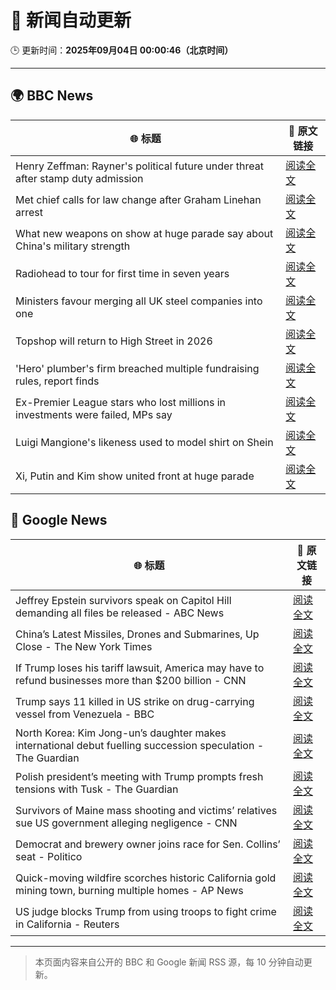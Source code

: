 # 🧠 新闻自动更新

🕒 更新时间：**2025年09月04日 00:00:46（北京时间）**

---

## 🌍 BBC News

| 🌐 标题 | 🔗 原文链接 |
|--------|-------------|
| Henry Zeffman: Rayner's political future under threat after stamp duty admission | [阅读全文](https://www.bbc.com/news/articles/c2lx1999ez8o?at_medium=RSS&at_campaign=rss) |
| Met chief calls for law change after Graham Linehan arrest | [阅读全文](https://www.bbc.com/news/articles/c1mx09l5297o?at_medium=RSS&at_campaign=rss) |
| What new weapons on show at huge parade say about China's military strength | [阅读全文](https://www.bbc.com/news/articles/cjr1reyr059o?at_medium=RSS&at_campaign=rss) |
| Radiohead to tour for first time in seven years | [阅读全文](https://www.bbc.com/news/articles/cedvddjnd08o?at_medium=RSS&at_campaign=rss) |
| Ministers favour merging all UK steel companies into one | [阅读全文](https://www.bbc.com/news/articles/c4gqe91kp57o?at_medium=RSS&at_campaign=rss) |
| Topshop will return to High Street in 2026 | [阅读全文](https://www.bbc.com/news/articles/c1l854prl9vo?at_medium=RSS&at_campaign=rss) |
| 'Hero' plumber's firm breached multiple fundraising rules, report finds | [阅读全文](https://www.bbc.com/news/articles/cly0ww5zz50o?at_medium=RSS&at_campaign=rss) |
| Ex-Premier League stars who lost millions in investments were failed, MPs say | [阅读全文](https://www.bbc.com/sport/football/articles/c5ypyyj3xlro?at_medium=RSS&at_campaign=rss) |
| Luigi Mangione's likeness used to model shirt on Shein | [阅读全文](https://www.bbc.com/news/articles/c4g5vr4vzpzo?at_medium=RSS&at_campaign=rss) |
| Xi, Putin and Kim show united front at huge parade | [阅读全文](https://www.bbc.com/news/articles/cp8z83np4xjo?at_medium=RSS&at_campaign=rss) |

## 📰 Google News

| 🌐 标题 | 🔗 原文链接 |
|--------|-------------|
| Jeffrey Epstein survivors speak on Capitol Hill demanding all files be released - ABC News | [阅读全文](https://news.google.com/rss/articles/CBMioAFBVV95cUxNaWVsRzRRVkt6bFdFYVRwQmtRMXc4WG5ja3Zhd3Y1MzhIeVdlTW1WaURRaXpPMTJDaDIweVlGMmpod0xQXzd5QlVQWFhETU9ibmxrd1JfNDRUUEJ3TnozMFpLZ28tUE9ELWszYzk1anlUSmRKU1M1NGtPb1ZpNEc0ay1JaTAtd2FDWmlCTkJGSjBreUN4XzhOZDFPQmhLWlBa0gGmAUFVX3lxTFBQQ1daUHdnMXZyRk9xSHRDUEsxblV3R1RIYXFxVmkwSS1DQjFhTUdJN3p1VS14N1NIZS1kZjdrTTItU1FTTTIwb0QySFQzUHA2aEtjZ0dUelg2Qjd1QTY0WWxoWU9udFJFYVBJT2tlMUxiWURpT19UR3JPZGZaLUxxWHN3VlFvcjlXTDE3SUs1YXlMeWZ6eGpOMm9TenpmTUhCVXNTYUE?oc=5) |
| China’s Latest Missiles, Drones and Submarines, Up Close - The New York Times | [阅读全文](https://news.google.com/rss/articles/CBMilwFBVV95cUxNYnRsSXlXTmU1T2NWOU9vTkFuemo0N0VlYldTQjlTcjRsVDllMHZwb2xMZzBUekJvdlJScjRPYklweG1ZaTFocEV3MzE3UW9CLXFFdkRVUlk2TmVINllZWVNMWmg1MmdSZmt4QkxENFhuN0ZrbGFHQkN2Z1NpSmZ1eEhNX21pN2NvSTV6bnFzNTU2X3owMFgw?oc=5) |
| If Trump loses his tariff lawsuit, America may have to refund businesses more than $200 billion - CNN | [阅读全文](https://news.google.com/rss/articles/CBMiakFVX3lxTFBGTmdITlRhczdzYlFIaDFXRVJRU2ZmeExUVDFqUFc4dEtDRnI1WEhRc0wyMWZXUTJTMkNveXdhTHRwS2ZfNktzU3dGRmxwVm1BUzJCNHlXQUJJXy1HMmhfNFRjbW56OWJkSEE?oc=5) |
| Trump says 11 killed in US strike on drug-carrying vessel from Venezuela - BBC | [阅读全文](https://news.google.com/rss/articles/CBMiWkFVX3lxTE1fcm9jNDJTeGhaczhWTERVakoyQ1UzSlhDakh5aXhDMzF3Wl8zQW1jZUY4cU42dlN5aER4X1NoNUYyMDM1anJfeG5sQWtfTThTdEpielRxSFpJd9IBX0FVX3lxTFBOSmV1RmVpVFJpOXB4aWxubUhmc29CN1FnVUFEck5keURrUzJwWmpKemZzR0xXbVI5NElGV0tuUGYwdXV4d3daNkJJZFVNUWpXRWdWeElVcmtIc0xkbDhB?oc=5) |
| North Korea: Kim Jong-un’s daughter makes international debut fuelling succession speculation - The Guardian | [阅读全文](https://news.google.com/rss/articles/CBMi0wFBVV95cUxNMnVKSldvWmJaaEdPc05YLWxJeF9MTWp4U280WHQzT09odWNoakd3Z1RySnFMZ1Q1Um1sS2FRbVYwbkVqeGM0c1VNand6b0dMNFR4dDZoeEk4eE80aXo5M3BWdXBfalo0ZjhKWGprM05SenJoRnk0cHZETFhUQmc1bjZOQnpoa3ZhcGhjZW5WOXpYUlhNZzlkQnR2M21ndy1GeXB5d2wxLUxNSVdobGpuZENVWXhqOVhvUWpLOGxlRF9QWDVrb3hVS1FXVVdCYWxuV0Qw?oc=5) |
| Polish president’s meeting with Trump prompts fresh tensions with Tusk - The Guardian | [阅读全文](https://news.google.com/rss/articles/CBMiqAFBVV95cUxPTWVKUmtMalBqSzcxbE5heHV4d256dHpxZXpHSng1d0cwSTBOV3VfT1d0SFZzS3F1dXZudzNWcUNsYUhmVkVha21NdHhielNkQkh3ZTR0cjAtRXNqMWU3OE11Z1gyXzAwaVZORlFjWXVaaDd6OUdPdmRpRUxuZW5wR2RNZU1pSUxKV251WUJqNEJHWV93NEpwYWlPN1VaS1c1eTM1Q0hja2g?oc=5) |
| Survivors of Maine mass shooting and victims’ relatives sue US government alleging negligence - CNN | [阅读全文](https://news.google.com/rss/articles/CBMigAFBVV95cUxNMXExZjF4N2FNY1dBeldLZEdVNmlnR0N1b054V0R1QnBzZUdqVXZLd3pNdkdubEhDeDZoREUyNzd3bmhWZzJITmtCWVY3RWd0TU9mdEh5azhIeUItV0pTSThLdmlTUzVCTXNVMnhMNUJNbFpQQTBpTVp5TGRiakEweg?oc=5) |
| Democrat and brewery owner joins race for Sen. Collins’ seat - Politico | [阅读全文](https://news.google.com/rss/articles/CBMitgFBVV95cUxQYlBnZ2c2WHFVdTc1aVZqR1VtQTRpUGlxNE9POE04YjBuTFM5MXljd3FfNHBvVVZVVFJzNExFeHozWWpZZnhOMGxiYnI1VzIxUDlQRnFtU0lxRy1Cdl92YjJPbUZZSFhLWlZlXy00b0RVa3U5MmhaN0dBSEtSNFdhUF9wbEppaXlNMGlOa0EzTXl6WkstSmFtU3BEN0gyVDl4cUVlQ25GY2ZPOHBQSndlTXQ0d19hQQ?oc=5) |
| Quick-moving wildfire scorches historic California gold mining town, burning multiple homes - AP News | [阅读全文](https://news.google.com/rss/articles/CBMirgFBVV95cUxQWEt0Y09iMlctaXFNRmtraERmNGZsaVIwOUVrWG9mSGxYa1IzdDJxRzBEUVd5YW5Zdk95MVJ1Q0xMczVkSEJwNFhXYjZmU1ZGb2YweUJqelFpRlZQM2FaMTJxR3pabUlXQ0E0VlRyTnJVeFVGYjR2ZjNIRGFxeWRMcTVQdS1HbkpHdlE4YVV4M00wLVliUTVMdEtsUXJSeUhNbGJRUFRxbnAxcElzQ3c?oc=5) |
| US judge blocks Trump from using troops to fight crime in California - Reuters | [阅读全文](https://news.google.com/rss/articles/CBMirwFBVV95cUxOU001VndHemVtWmpma0syd3BwNFowLVBtSkFPV1BpUmhjd3VhWUY0aFFldW5MYUhGYUdPX3lwTkREQ282XzRMWk95QVRSTjhISHRNdlU2ZnUxdjFGUHA3a2RoRjBoaGdDWkcwcHpTazZjaHM5WnhLdlFhVnd2aVFkdk0ybjlOczB4T2xULVpzWjhuNDgzSDNxNTRkMlpvcVE0aEE4emlhRm9NcDJRbjNZ?oc=5) |

---
> 本页面内容来自公开的 BBC 和 Google 新闻 RSS 源，每 10 分钟自动更新。
